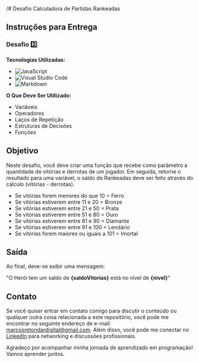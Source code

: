 /# Desafio Calculadora de Partidas Rankeadas

## Instruções para Entrega

### Desafio 2️⃣

**Tecnologias Utilizadas:**

- ![JavaScript](https://img.shields.io/badge/JavaScript-ES6-yellow)
- ![Visual Studio Code](https://img.shields.io/badge/Visual%20Studio%20Code-1.60.0-blue)
- ![Markdown](https://img.shields.io/badge/Markdown-1.0-green)

**O Que Deve Ser Utilizado:**

- Variáveis
- Operadores
- Laços de Repetição
- Estruturas de Decisões
- Funções

## Objetivo

Neste desafio, você deve criar uma função que recebe como parâmetro a quantidade de vitórias e derrotas de um jogador. Em seguida, retorne o resultado para uma variável, o saldo de Rankeadas deve ser feito através do cálculo (vitórias - derrotas).

- Se vitórias forem menores do que 10 = Ferro
- Se vitórias estiverem entre 11 e 20 = Bronze
- Se vitórias estiverem entre 21 e 50 = Prata
- Se vitórias estiverem entre 51 e 80 = Ouro
- Se vitórias estiverem entre 81 e 90 = Diamante
- Se vitórias estiverem entre 91 e 100 = Lendário
- Se vitórias forem maiores ou iguais a 101 = Imortal

## Saída

Ao final, deve-se exibir uma mensagem:

"O Herói tem um saldo de **{saldoVitorias}** está no nível de **{nivel}**"

## Contato

Se você quiser entrar em contato comigo para discutir o conteúdo ou qualquer outra coisa relacionada a este repositório, você pode me encontrar no seguinte endereço de e-mail: [marcosretondardigital@gmail.com](mailto:marcosretondardigital@gmail.com). Além disso, você pode me conectar no [LinkedIn](https://www.linkedin.com/in/marcos-retondar/) para networking e discussões profissionais.

Agradeço por acompanhar minha jornada de aprendizado em programação! Vamos aprender juntos.
